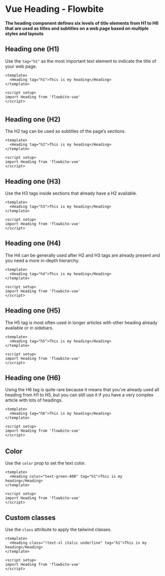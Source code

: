 <script setup>
import H1 from './typography/heading/H1.vue'
import H2 from './typography/heading/H2.vue'
import H3 from './typography/heading/H3.vue'
import H4 from './typography/heading/H4.vue'
import H5 from './typography/heading/H5.vue'
import H6 from './typography/heading/H6.vue'
import HColor from './typography/heading/HColor.vue'
import HCustom from './typography/heading/HCustom.vue'
</script>

# Vue Heading - Flowbite

#### The heading component defines six levels of title elements from H1 to H6 that are used as titles and subtitles on a web page based on multiple styles and layouts

## Heading one (H1)

Use the `tag="h1"` as the most important text element to indicate the title of your web page.

```vue
<template>
  <Heading tag="h1">This is my heading</Heading>
</template>

<script setup>
import Heading from 'flowbite-vue'
</script>
```

<H1 />

## Heading one (H2)

The H2 tag can be used as subtitles of the page’s sections.

```vue
<template>
  <Heading tag="h2">This is my heading</Heading>
</template>

<script setup>
import Heading from 'flowbite-vue'
</script>
```

<H2 />

## Heading one (H3)

Use the H3 tags inside sections that already have a H2 available.

```vue
<template>
  <Heading tag="h3">This is my heading</Heading>
</template>

<script setup>
import Heading from 'flowbite-vue'
</script>
```

<H3 />

## Heading one (H4)

The H4 can be generally used after H2 and H3 tags are already present and you need a more in-depth hierarchy.

```vue
<template>
  <Heading tag="h4">This is my heading</Heading>
</template>

<script setup>
import Heading from 'flowbite-vue'
</script>
```

<H4 />

## Heading one (H5)

The H5 tag is most often used in longer articles with other heading already available or in sidebars.

```vue
<template>
  <Heading tag="h5">This is my heading</Heading>
</template>

<script setup>
import Heading from 'flowbite-vue'
</script>
```

<H5 />

## Heading one (H6)

Using the H6 tag is quite rare because it means that you’ve already used all heading from H1 to H5, but you can still use it if you have a very complex article with lots of headings.

```vue
<template>
  <Heading tag="h6">This is my heading</Heading>
</template>

<script setup>
import Heading from 'flowbite-vue'
</script>
```

<H6 />

## Color

Use the `color` prop to set the text color.

```vue
<template>
  <Heading color="text-green-400" tag="h1">This is my heading</Heading>
</template>

<script setup>
import Heading from 'flowbite-vue'
</script>
```

<HColor />

## Custom classes

Use the `class` attribute to apply the tailwind classes.

```vue
<template>
  <Heading class="!text-xl italic underline" tag="h1">This is my heading</Heading>
</template>

<script setup>
import Heading from 'flowbite-vue'
</script>
```

<HCustom />
